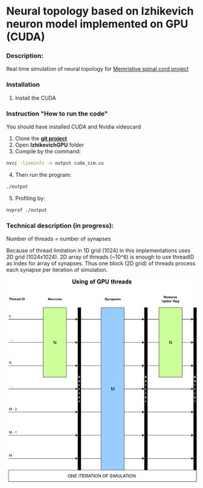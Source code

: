 # Neural topology based on Izhikevich neuron model implemented on GPU (CUDA)

### Description:
Real time simulation of neural topology for [Memristive spinal cord project](https://github.com/research-team/memristive-spinal-cord)

### Installation
1. Install the CUDA

### Instruction "How to run the code"
You should have installed CUDA and Nvidia videocard

1. Clone the **[git project](https://github.com/research-team/memristive-spinal-cord)**
2. Open **IzhikevichGPU** folder
3. Compile by the command:
```bash
nvcc -lineinfo -o output cuda_sim.cu
```
4. Then run the program:
```bash
./output
```
5. Profiling by:
```bash
nvprof ./output
```
### Technical description (in progress):
Number of threads = number of synapses

Because of thread limitation in 1D grid (1024) in this implementations uses 2D grid (1024x1024).
2D array of threads (~10^6) is enough to use threadID as index for array of synapses.
Thus one block (2D grid) of threads process each synapse per iteration of simulation.

![GPU](doc/GPU.png)
